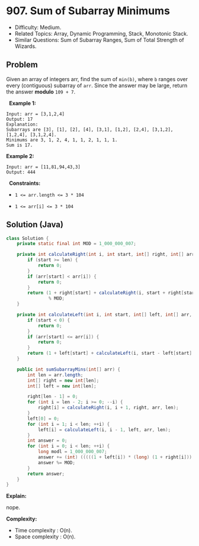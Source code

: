 # 907. Sum of Subarray Minimums

- Difficulty: Medium.
- Related Topics: Array, Dynamic Programming, Stack, Monotonic Stack.
- Similar Questions: Sum of Subarray Ranges, Sum of Total Strength of Wizards.

## Problem

Given an array of integers arr, find the sum of ```min(b)```, where ```b``` ranges over every (contiguous) subarray of ```arr```. Since the answer may be large, return the answer **modulo** ```109 + 7```.

 
**Example 1:**

```
Input: arr = [3,1,2,4]
Output: 17
Explanation: 
Subarrays are [3], [1], [2], [4], [3,1], [1,2], [2,4], [3,1,2], [1,2,4], [3,1,2,4]. 
Minimums are 3, 1, 2, 4, 1, 1, 2, 1, 1, 1.
Sum is 17.
```

**Example 2:**

```
Input: arr = [11,81,94,43,3]
Output: 444
```

 
**Constraints:**


	
- ```1 <= arr.length <= 3 * 104```
	
- ```1 <= arr[i] <= 3 * 104```



## Solution (Java)

```java
class Solution {
    private static final int MOD = 1_000_000_007;

    private int calculateRight(int i, int start, int[] right, int[] arr, int len) {
        if (start >= len) {
            return 0;
        }
        if (arr[start] < arr[i]) {
            return 0;
        }
        return (1 + right[start] + calculateRight(i, start + right[start] + 1, right, arr, len))
                % MOD;
    }

    private int calculateLeft(int i, int start, int[] left, int[] arr, int len) {
        if (start < 0) {
            return 0;
        }
        if (arr[start] <= arr[i]) {
            return 0;
        }
        return (1 + left[start] + calculateLeft(i, start - left[start] - 1, left, arr, len)) % MOD;
    }

    public int sumSubarrayMins(int[] arr) {
        int len = arr.length;
        int[] right = new int[len];
        int[] left = new int[len];

        right[len - 1] = 0;
        for (int i = len - 2; i >= 0; --i) {
            right[i] = calculateRight(i, i + 1, right, arr, len);
        }
        left[0] = 0;
        for (int i = 1; i < len; ++i) {
            left[i] = calculateLeft(i, i - 1, left, arr, len);
        }
        int answer = 0;
        for (int i = 0; i < len; ++i) {
            long modl = 1_000_000_007;
            answer += (int) (((((1 + left[i]) * (long) (1 + right[i])) % modl) * arr[i]) % modl);
            answer %= MOD;
        }
        return answer;
    }
}
```

**Explain:**

nope.

**Complexity:**

* Time complexity : O(n).
* Space complexity : O(n).
